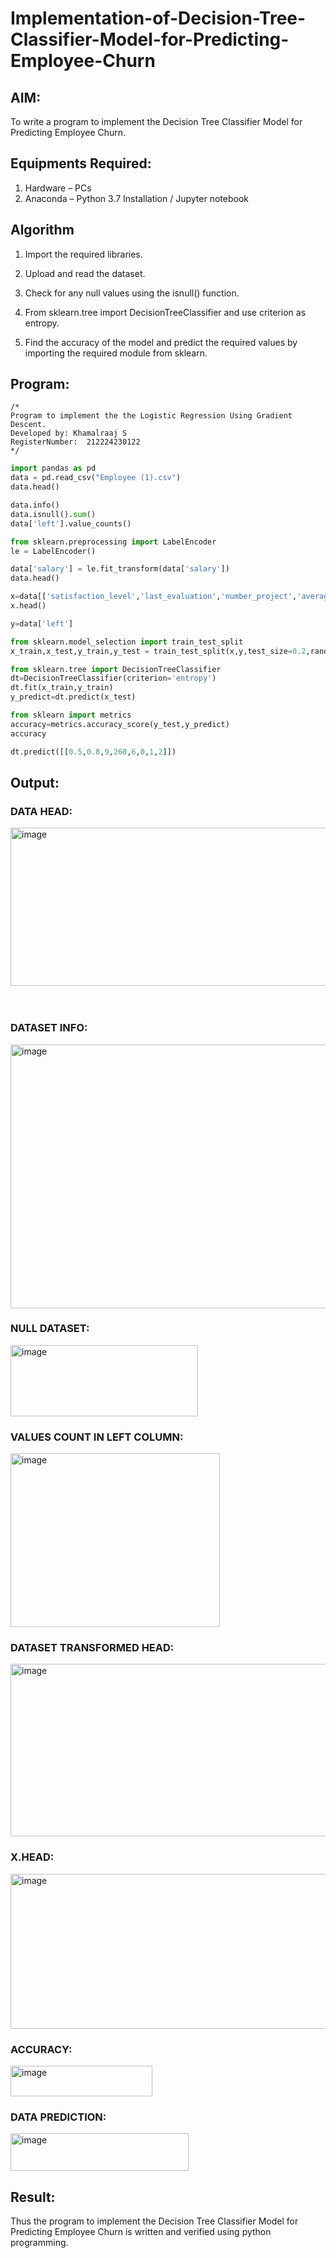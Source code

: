 # Implementation-of-Decision-Tree-Classifier-Model-for-Predicting-Employee-Churn

## AIM:
To write a program to implement the Decision Tree Classifier Model for Predicting Employee Churn.

## Equipments Required:
1. Hardware – PCs
2. Anaconda – Python 3.7 Installation / Jupyter notebook

## Algorithm
1. Import the required libraries.

2. Upload and read the dataset.

3. Check for any null values using the isnull() function.

4. From sklearn.tree import DecisionTreeClassifier and use criterion as entropy.

5. Find the accuracy of the model and predict the required values by importing the required module from sklearn.

## Program:
```
/*
Program to implement the the Logistic Regression Using Gradient Descent.
Developed by: Khamalraaj S
RegisterNumber:  212224230122
*/
```
```py
import pandas as pd
data = pd.read_csv("Employee (1).csv")
data.head()

data.info()
data.isnull().sum()
data['left'].value_counts()

from sklearn.preprocessing import LabelEncoder
le = LabelEncoder()

data['salary'] = le.fit_transform(data['salary'])
data.head()

x=data[['satisfaction_level','last_evaluation','number_project','average_montly_hours','time_spend_company','Work_accident','promotion_last_5years','salary']]
x.head()

y=data['left']

from sklearn.model_selection import train_test_split
x_train,x_test,y_train,y_test = train_test_split(x,y,test_size=0.2,random_state =100)

from sklearn.tree import DecisionTreeClassifier
dt=DecisionTreeClassifier(criterion='entropy')
dt.fit(x_train,y_train)
y_predict=dt.predict(x_test)

from sklearn import metrics
accuracy=metrics.accuracy_score(y_test,y_predict)
accuracy

dt.predict([[0.5,0.8,9,260,6,0,1,2]])
```

## Output:

### DATA HEAD:
<img width="1379" height="253" alt="image" src="https://github.com/user-attachments/assets/0b9948c5-5be8-4cb9-ba3b-01dd11ebaa1d" />


<br>
<br>
<br>


### DATASET INFO:
<img width="686" height="422" alt="image" src="https://github.com/user-attachments/assets/41565fad-330c-4bb2-ac8d-e1c92c2b7fbe" />


### NULL DATASET:
<img width="300" height="114" alt="image" src="https://github.com/user-attachments/assets/52860583-173c-47e8-aa09-0dc2e6164b20" />


### VALUES COUNT IN LEFT COLUMN:
<img width="335" height="278" alt="image" src="https://github.com/user-attachments/assets/83c85dbf-9448-4843-b4a7-e49736704349" />


### DATASET TRANSFORMED HEAD:
<img width="1370" height="276" alt="image" src="https://github.com/user-attachments/assets/8f92eedc-eec1-49d6-92d2-726ab48debd3" />


### X.HEAD:
<img width="1264" height="248" alt="image" src="https://github.com/user-attachments/assets/afd91e0a-cf10-4898-a5ac-e71605eea861" />


### ACCURACY:
<img width="227" height="49" alt="image" src="https://github.com/user-attachments/assets/be43f50a-3fe4-4789-9b7d-42b47e9673b0" />

### DATA PREDICTION:

<img width="285" height="60" alt="image" src="https://github.com/user-attachments/assets/185d3009-1ab8-4347-8981-53f36129db07" />


<br>



## Result:
Thus the program to implement the  Decision Tree Classifier Model for Predicting Employee Churn is written and verified using python programming.
